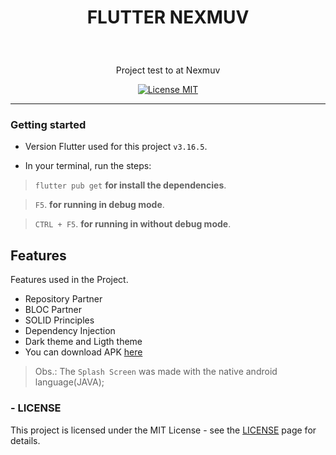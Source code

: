 <h1 align="center">

FLUTTER NEXMUV

</h1>

<br>

<p align="center">Project test to at Nexmuv</p>

<p align="center">
  <a href="https://opensource.org/licenses/MIT">
    <img src="https://img.shields.io/badge/License-MIT-blue.svg" alt="License MIT">
  </a>
</p>

<hr />

### Getting started

- Version Flutter used for this project `v3.16.5`.

- In your terminal, run the steps:

> `flutter pub get` **for install the dependencies**.

> `F5`. **for running in debug mode**.

> `CTRL + F5`. **for running in without debug mode**.

## Features

Features used in the Project.

- Repository Partner
- BLOC Partner
- SOLID Principles
- Dependency Injection
- Dark theme and Ligth theme
- You can download APK [here](https://drive.google.com/file/d/1PSbuooBZzYgeRAD1RSqQFFJ-TxhoO4Ay/view?usp=sharing)

> Obs.: The `Splash Screen` was made with the native android language(JAVA);

### - LICENSE

This project is licensed under the MIT License - see the <a href="https://opensource.org/licenses/MIT" target="_blank">LICENSE</a> page for details.

